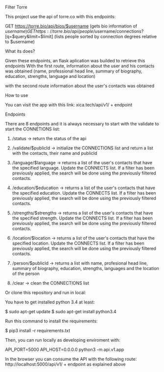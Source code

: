 Filter Torre

This project use the api of torre.co with this endpoints:

GET https://torre.bio/api/bios/$username (gets bio information of $username)
GET https://torre.bio/api/people/$username/connections?[q=$query&limit=$limit] (lists people sorted by connection degrees relative to $username)


What its does?

Given these endpoints, an flask aplication was builded to retrieve this endpoints
With the first route, information about the user and his contacts was obtained (name, professional head line, summary of biography, education, strengths, language and location)

with the second route information about the user's contacts was obtained

How to use

You can visit the app with this link: xica.tech/api/v1/ + endpoint

Endpoints

There are 8 endpoints and it is always necessary to start with the validate to start the CONNETIONS list:
1. /status -> return the status of the api

2. /validate/$publicId -> initialize the CONNECTIONS list and return a list with the contacts, their name and publicId
3. /language/$language -> returns a list of the user's contacts that have the specified language. Update the CONNECTS list. If a filter has been previously applied, the search will be done using the previously filtered contacts.

4. /education/$education -> returns a list of the user's contacts that have the specified education. Update the CONNECTS list. If a filter has been previously applied, the search will be done using the previously filtered contacts.

5. /strengths/$strengths -> returns a list of the user's contacts that have the specified strength. Update the CONNECTS list. If a filter has been previously applied, the search will be done using the previously filtered contacts.

6. /location/$location -> returns a list of the user's contacts that have the specified location. Update the CONNECTS list. If a filter has been previously applied, the search will be done using the previously filtered contacts.

7. /person/$publicId -> returns a list with name, profesional head line, summary of biography, education, strengths, languages and the location of the person

8. /clear -> clean the CONNECTIONS list


Or clone this repository and run in local:

You have to get installed python 3.4 at least:

$ sudo apt-get update
$ sudo apt-get install python3.4

Run this command to install the requirements:

$ pip3 install -r requirements.txt

Then, you can run locally as developing enviroment with:

API_PORT=5000 API_HOST=0.0.0.0 python3 -m api.v1.app

In the browser you can consume the API with the following route:
http://localhost:5000/api/v1/ + endpoint as explained above

